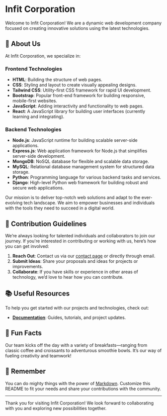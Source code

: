# Infit Corporation

Welcome to Infit Corporation! We are a dynamic web development company focused on creating innovative solutions using the latest technologies.

## 🚀 About Us

At Infit Corporation, we specialize in:

### Frontend Technologies
- **HTML**: Building the structure of web pages.
- **CSS**: Styling and layout to create visually appealing designs.
- **Tailwind CSS**: Utility-first CSS framework for rapid UI development.
- **Bootstrap**: Popular front-end framework for building responsive, mobile-first websites.
- **JavaScript**: Adding interactivity and functionality to web pages.
- **React**: A JavaScript library for building user interfaces (currently learning and integrating).

### Backend Technologies
- **Node.js**: JavaScript runtime for building scalable server-side applications.
- **Express.js**: Web application framework for Node.js that simplifies server-side development.
- **MongoDB**: NoSQL database for flexible and scalable data storage.
- **MySQL**: Relational database management system for structured data storage.
- **Python**: Programming language for various backend tasks and services.
- **Django**: High-level Python web framework for building robust and secure web applications.

Our mission is to deliver top-notch web solutions and adapt to the ever-evolving tech landscape. We aim to empower businesses and individuals with the tools they need to succeed in a digital world.

## 🤝 Contribution Guidelines

We’re always looking for talented individuals and collaborators to join our journey. If you're interested in contributing or working with us, here’s how you can get involved:
1. **Reach Out**: Contact us via our [contact page](#) or directly through email.
2. **Submit Ideas**: Share your proposals and ideas for projects or improvements.
3. **Collaborate**: If you have skills or experience in other areas of technology, we’d love to hear how you can contribute.

## 📚 Useful Resources

To help you get started with our projects and technologies, check out:
- **[Documentation](#)**: Guides, tutorials, and project updates.

## 🍳 Fun Facts

Our team kicks off the day with a variety of breakfasts—ranging from classic coffee and croissants to adventurous smoothie bowls. It’s our way of fueling creativity and teamwork!

## 🧙 Remember

You can do mighty things with the power of [Markdown](https://docs.github.com/github/writing-on-github/getting-started-with-writing-and-formatting-on-github/basic-writing-and-formatting-syntax). Customize this README to fit your needs and share your contributions with the community.

---

Thank you for visiting Infit Corporation! We look forward to collaborating with you and exploring new possibilities together.
